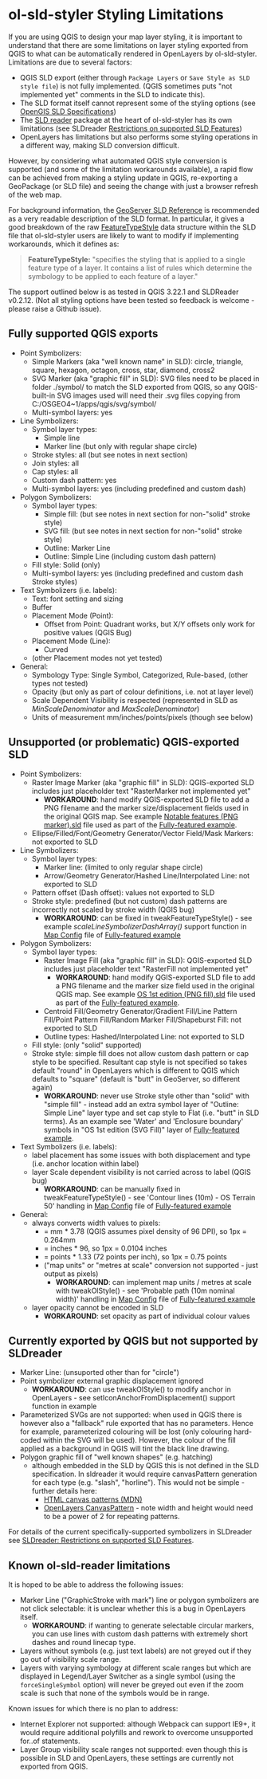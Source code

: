 # ol-sld-styler Styling Limitations

If you are using QGIS to design your map layer styling, it is important to understand that there are some limitations on layer styling exported from QGIS to what can be automatically rendered in OpenLayers by ol-sld-styler. Limitations are due to several factors:

- QGIS SLD export (either through `Package Layers` or `Save Style as SLD style file`) is not fully implemented. (QGIS sometimes puts "not implemented yet" comments in the SLD to indicate this).
- The SLD format itself cannot represent some of the styling options (see [OpenGIS SLD Specifications](https://www.ogc.org/standards/sld))
- The [SLD reader](https://www.npmjs.com/package/@nieuwlandgeo/sldreader) package at the heart of ol-sld-styler has its own limitations (see SLDreader [Restrictions on supported SLD Features](https://github.com/nieuwlandgeo/sldreader#restrictions-on-supported-sld-features))
- OpenLayers has limitations but also performs some styling operations in a different way, making SLD conversion difficult.

However, by considering what automated QGIS style conversion is supported (and some of the limitation workarounds available), a rapid flow can be achieved from making a styling update in QGIS, re-exporting a GeoPackage (or SLD file) and seeing the change with just a browser refresh of the web map.

For background information, the [GeoServer SLD Reference](https://docs.geoserver.org/stable/en/user/styling/sld/reference/index.html) is recommended as a very readable description of the SLD format. In particular, it gives a good breakdown of the raw [FeatureTypeStyle](https://docs.geoserver.org/stable/en/user/styling/sld/reference/styles.html#featuretypestyle) data structure within the SLD file that ol-sld-styler users are likely to want to modify if implementing workarounds, which it defines as:
>**FeatureTypeStyle:** "specifies the styling that is applied to a single feature type of a layer. It contains a list of rules which determine the symbology to be applied to each feature of a layer."

The support outlined below is as tested in QGIS 3.22.1 and SLDReader v0.2.12. (Not all styling options have been tested so feedback is welcome - please raise a Github issue).

## Fully supported QGIS exports

- Point Symbolizers:
  - Simple Markers (aka "well known name" in SLD): circle, triangle, square, hexagon, octagon, cross, star, diamond, cross2
  - SVG Marker (aka "graphic fill" in SLD): SVG files need to be placed in folder ./symbol/ to match the SLD exported from QGIS, so any QGIS-built-in SVG images used will need their .svg files copying from C:/OSGEO4~1/apps/qgis/svg/symbol/
  - Multi-symbol layers: yes
- Line Symbolizers:
  - Symbol layer types:
    - Simple line
    - Marker line (but only with regular shape circle)
  - Stroke styles: all (but see notes in next section)
  - Join styles: all
  - Cap styles: all
  - Custom dash pattern: yes
  - Multi-symbol layers: yes (including predefined and custom dash)
- Polygon Symbolizers:
  - Symbol layer types:
    - Simple fill: (but see notes in next section for non-"solid" stroke style)
    - SVG fill: (but see notes in next section for non-"solid" stroke style)
    - Outline: Marker Line
    - Outline: Simple Line (including custom dash pattern)
  - Fill style: Solid (only)
  - Multi-symbol layers: yes (including predefined and custom dash Stroke styles)
- Text Symbolizers (i.e. labels):
  - Text: font setting and sizing
  - Buffer
  - Placement Mode (Point):
    - Offset from Point: Quadrant works, but X/Y offsets only work for positive values (QGIS Bug)
  - Placement Mode (Line):
    - Curved
  - (other Placement modes not yet tested)
- General:
  - Symbology Type: Single Symbol, Categorized, Rule-based, (other types not tested)
  - Opacity (but only as part of colour definitions, i.e. not at layer level)
  - Scale Dependent Visibility is respected (represented in SLD as _MinScaleDenominator_ and _MaxScaleDenominator_)
  - Units of measurement mm/inches/points/pixels (though see below)

## Unsupported (or problematic) QGIS-exported SLD

- Point Symbolizers:
  - Raster Image Marker (aka "graphic fill" in SLD): QGIS-exported SLD includes just placeholder text "RasterMarker not implemented yet"
    - **WORKAROUND**: hand modify QGIS-exported SLD file to add a PNG filename and the marker size/displacement fields used in the original QGIS map. See example [Notable features (PNG marker).sld](https://github.com/richard-thomas/ol-sld-styler/tree/master/examples/dist/sld/Notable%20features%20(PNG%20marker).sld) file used as part of the [Fully-featured example](Examples.md#fully-featured-example).
  - Ellipse/Filled/Font/Geometry Generator/Vector Field/Mask Markers: not exported to SLD
- Line Symbolizers:
  - Symbol layer types:
    - Marker line: (limited to only regular shape circle)
    - Arrow/Geometry Generator/Hashed Line/Interpolated Line: not exported to SLD
  - Pattern offset (Dash offset): values not exported to SLD
  - Stroke style: predefined (but not custom) dash patterns are incorrectly not scaled by stroke width (QGIS bug)
    - **WORKAROUND**: can be fixed in tweakFeatureTypeStyle() - see example _scaleLineSymbolizerDashArray()_ support function in [Map Config](https://github.com/richard-thomas/ol-sld-styler/tree/master/examples/dist/full_mapconfig.js) file of [Fully-featured example](Examples.md#fully-featured-example)
- Polygon Symbolizers:
  - Symbol layer types:
    - Raster Image Fill (aka "graphic fill" in SLD): QGIS-exported SLD includes just placeholder text "RasterFill not implemented yet"
      - **WORKAROUND**: hand modify QGIS-exported SLD file to add a PNG filename and the marker size field used in the original QGIS map. See example [OS 1st edition (PNG fill).sld](https://github.com/richard-thomas/ol-sld-styler/tree/master/examples/dist/sld/OS%201st%20edition%20(PNG%20fill).sld) file used as part of the [Fully-featured example](Examples.md#fully-featured-example).
    - Centroid Fill/Geometry Generator/Gradient Fill/Line Pattern Fill/Point Pattern Fill/Random Marker Fill/Shapeburst Fill: not exported to SLD
    - Outline types: Hashed/Interpolated Line: not exported to SLD
  - Fill style: (only "solid" supported)
  - Stroke style: simple fill does not allow custom dash pattern or cap style to be specified. Resultant cap style is not specified so takes default "round" in OpenLayers which is different to QGIS which defaults to "square" (default is "butt" in GeoServer, so different again)
    - **WORKAROUND**: never use Stroke style other than "solid" with "simple fill" - instead add an extra symbol layer of "Outline: Simple Line" layer type and set cap style to Flat (i.e. "butt" in SLD terms). As an example see 'Water' and 'Enclosure boundary' symbols in "OS 1st edition (SVG Fill)" layer of [Fully-featured example](Examples.md#fully-featured-example).
- Text Symbolizers (i.e. labels):
  - label placement has some issues with both displacement and type (i.e. anchor location within label)
  - layer Scale dependent visibility is not carried across to label (QGIS bug)
    - **WORKAROUND**: can be manually fixed in tweakFeatureTypeStyle() - see 'Contour lines (10m) - OS Terrain 50' handling in [Map Config](https://github.com/richard-thomas/ol-sld-styler/tree/master/examples/dist/full_mapconfig.js) file of [Fully-featured example](Examples.md#fully-featured-example)
- General:
  - always converts width values to pixels:
    - = mm * 3.78 (QGIS assumes pixel density of 96 DPI), so 1px = 0.264mm
    - = inches * 96, so 1px = 0.0104 inches
    - = points * 1.33 (72 points per inch), so 1px = 0.75 points
    - ("map units" or "metres at scale" conversion not supported - just output as pixels)
      - **WORKAROUND**: can implement map units / metres at scale with tweakOlStyle() - see 'Probable path (10m nominal width)' handling in [Map Config](https://github.com/richard-thomas/ol-sld-styler/tree/master/examples/dist/full_mapconfig.js) file of [Fully-featured example](Examples.md#fully-featured-example)
  - layer opacity cannot be encoded in SLD
    - **WORKAROUND**: set opacity as part of individual colour values

## Currently exported by QGIS but not supported by SLDreader

- Marker Line: (unsuported other than for "circle")
- Point symbolizer external graphic displacement ignored
  - **WORKAROUND**: can use tweakOlStyle() to modify anchor in OpenLayers - see setIconAnchorFromDisplacement() support function in example
- Parameterized SVGs are not supported: when used in QGIS there is however also a "fallback" rule exported that has no parameters. Hence for example, parameterized colouring will be lost (only colouring hard-coded within the SVG will be used). However, the colour of the fill applied as a background in QGIS will tint the black line drawing.
- Polygon graphic fill of "well known shapes" (e.g. hatching)
  - although embedded in the SLD by QGIS this is not defined in the SLD specification. In sldreader it would require canvasPattern generation for each type (e.g. "slash", "horline"). This would not be simple - further details here:
    - [HTML canvas patterns (MDN)](https://developer.mozilla.org/en-US/docs/Web/API/CanvasRenderingContext2D/createPattern)
    - [OpenLayers CanvasPattern](https://openlayers.org/en/latest/examples/canvas-gradient-pattern.html) - note width and height would need to be a power of 2 for repeating patterns.

For details of the current specifically-supported symbolizers in SLDreader see [SLDreader: Restrictions on supported SLD Features](https://github.com/nieuwlandgeo/sldreader#restrictions-on-supported-sld-features).

## Known ol-sld-reader limitations

It is hoped to be able to address the following issues:

- Marker Line ("GraphicStroke with mark") line or polygon symbolizers are not click selectable: it is unclear whether this is a bug in OpenLayers itself.
  - **WORKAROUND**: if wanting to generate selectable circular markers, you can use lines with custom dash patterns with extremely short dashes and round linecap type.
- Layers without symbols (e.g. just text labels) are not greyed out if they go out of visibility scale range.
- Layers with varying symbology at different scale ranges but which are displayed in Legend/Layer Switcher as a single symbol (using the `forceSingleSymbol` option) will never be greyed out even if the zoom scale is such that none of the symbols would be in range.

Known issues for which there is no plan to address:

- Internet Explorer not supported: although Webpack can support IE9+, it would require additional polyfills and rework to overcome unsupported for..of statements.
- Layer Group visibility scale ranges not supported: even though this is possible in SLD and OpenLayers, these settings are currently not exported from QGIS.
